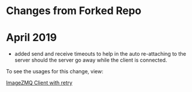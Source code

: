 
# Changes from Forked Repo

# April 2019

- added send and receive timeouts to help in the auto re-attaching to the server should the server go away while the client is connected.

To see the usages for this change, view:

[ImageZMQ Client with retry](https://github.com/youngsoul/pyimagesearch-video-streaming/blob/master/client.py)


